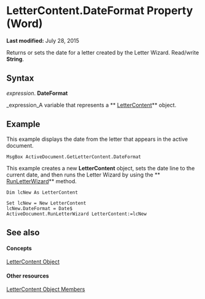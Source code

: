 
# LetterContent.DateFormat Property (Word)

 **Last modified:** July 28, 2015

Returns or sets the date for a letter created by the Letter Wizard. Read/write  **String**.

## Syntax

 _expression_. **DateFormat**

 _expression_A variable that represents a  ** [LetterContent](62a4e17a-6598-c904-f27d-817c19c04981.md)** object.


## Example

This example displays the date from the letter that appears in the active document.


```
MsgBox ActiveDocument.GetLetterContent.DateFormat
```

This example creates a new  **LetterContent** object, sets the date line to the current date, and then runs the Letter Wizard by using the ** [RunLetterWizard](7da6e2b9-607a-0d3e-7d0d-762a8900a486.md)** method.




```
Dim lcNew As LetterContent 
 
Set lcNew = New LetterContent 
lcNew.DateFormat = Date$ 
ActiveDocument.RunLetterWizard LetterContent:=lcNew
```


## See also


#### Concepts


 [LetterContent Object](62a4e17a-6598-c904-f27d-817c19c04981.md)
#### Other resources


 [LetterContent Object Members](614f0a71-9722-0847-5b5f-fd6b0a85bd2f.md)
